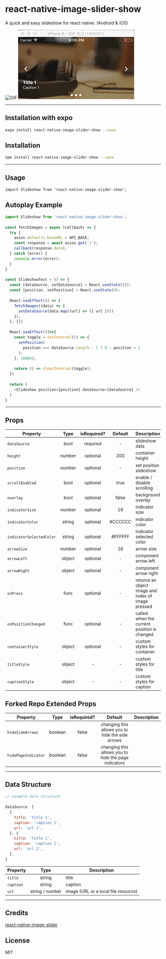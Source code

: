 # react-native-image-slider-show

A quick and easy slideshow for react native. (Android & iOS)

![GIF](/assets/demo1.gif) ![GIF](/assets/demo2.gif)

---

## Installation with expo

```bash
expo install react-native-image-slider-show --save
```

## Installation

```bash
npm install react-native-image-slider-show --save
```

---

## Usage
```
import Slideshow from 'react-native-image-slider-show';
```

## Autoplay Example

```javascript
import Slideshow from 'react-native-image-slider-show';

const fetchImages = async (callback) => {
  try {
    axios.defaults.baseURL = API_BASE;
    const response = await axios.get('/');
    callback(response.data);
  } catch (error) {
    console.error(error);
  }
}

const SlideshowTest = () => {
  const [dataSource, setDataSource] = React.useState([]);
  const [position, setPosition] = React.useState(0);

  React.useEffect(() => {
    fetchImages((data) => { 
      setDataSource(data.map((url) => ({ url })))
    });  
  }, [])

  React.useEffect(()=>{
    const toggle = setInterval(() => {
      setPosition(
        position === dataSource.length - 1 ? 0 : position + 1
      );
    }, 10000);

    return () => clearInterval(toggle);
  })

  return (
    <Slideshow position={position} dataSource={dataSource} />
  )
}
```

---

## Props

| Property | Type | isRequired? | Default | Description |
| -------- | :--: | :---------: | :-----: | ----------- |
| `dataSource` | bool | required | - | slideshow data |
| `height` | number | optional | 200 | container height |
| `position` | number | optional | - | set position slideshow |
| `scrollEnabled` | bool | optional | true | enable / disable scrolling |
| `overlay` | bool | optional | false | background overlay |
| `indicatorSize` | number | optional | 16 | indicator size |
| `indicatorColor` | string | optional | #CCCCCC |indicator color |
| `indicatorSelectedColor` | string | optional | #FFFFFF | indicator selected color |
| `arrowSize` | number | optional | 16 | arrow size |
| `arrowLeft` | object | optional | - | component arrow left |
| `arrowRight` | object | optional | - | component arrow right |
| `onPress` | func | optional | - | returns an object image and index of image pressed|
| `onPositionChanged` | func | optional | - | called when the current position is changed |
| `containerStyle` | object | optional | - | custom styles for container |
| `titleStyle` | object | - | - | custom styles for title |
| `captionStyle` | object | - | - | custom styles for caption |

## Forked Repo Extended Props

| Property | Type     | isRequired? | Default | Description |
| -------- | :------: | :---------: | :-----: | ----------- |
| `hideSideArrows`    | boolean     | false   | changing this allows you to hide the side arrows |
| `hidePageIndicator` | boolean     | false   | changing this allows you to hide the page indicators |

---

## Data Structure

```javascript
// example data structure

dataSource: [
  {
    title: 'title 1',
    caption: 'caption 1',
    url: 'url 1',
  }, {
    title: 'title 1',
    caption: 'caption 1',
    url: 'url 2',
  },
]
```

| Property  | Type            | Description                          |
| --------- | :-------------: | ------------------------------------ |
| `title`   | string          | title                                |
| `caption` | string          | caption                              |
| `url`     | string / number | image (URL or a local file resource) |

---

## Credits
[react-native-image-slider](https://github.com/CMarshall92/react-native-image-slider-show)

## License
MIT